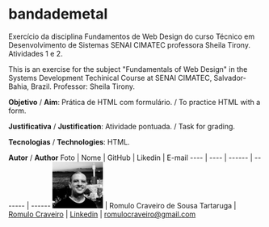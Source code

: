 # bandademetal

Exercício da disciplina Fundamentos de Web Design do curso Técnico em Desenvolvimento de Sistemas SENAI CIMATEC professora Sheila Tirony. Atividades 1 e 2.

This is an exercise for the subject "Fundamentals of Web Design" in the Systems Development Techinical Course at SENAI CIMATEC, Salvador-Bahia, Brazil. Professor: Sheila Tirony. 

**Objetivo** / **Aim**:
Prática de HTML com formulário. / To practice HTML with a form.

**Justificativa** / **Justification**:
Atividade pontuada. / Task for grading.

**Tecnologias** / **Technologies**:
HTML.

**Autor** / **Author**
Foto | Nome | GitHub | Likedin | E-mail
---- | ---- | ------ | ------- | ------
<img src="./img/fotogit1.jpeg" width="100px">  | Romulo Craveiro de Sousa Tartaruga | [Romulo Craveiro](https://github.com/romulocraveiro) | [Linkedin](https://www.linkedin.com/in/romulocraveiro/) | romulocraveiro@gmail.com